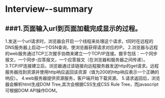 # Interview--summary
###1.页面输入url到页面加载完成显示的过程。
---
> 
  1.发送一个url请求时，浏览器会开启一个线程来处理这个请求，t同时在远程的DNS服务器上启动一个DSN查询，使浏览器获得请求对应的IP。
  2.浏览器与远程的web服务通过TCP三次握手协商来建立一个TCP/IP连接。握手包括：一个同步报文，一个同步-应答报文，一个应答报文（在浏览器和服务器之间传递）。
  3.TCP/IP连接建立后，浏览器通过该链接向远程服务器发送http的get请求。远程服务器找到资源并使用http响应返回该资源（值为200的http响应表示一个正确的响应）。
  4.web服务器提供资源服务，客户端开始下载资源。
  5.请求返回后，浏览器会解析html生成DOM Tree,其次会根据CSS生成CSS Rule Tree，而javascript可根据DOM API操作DOM。
